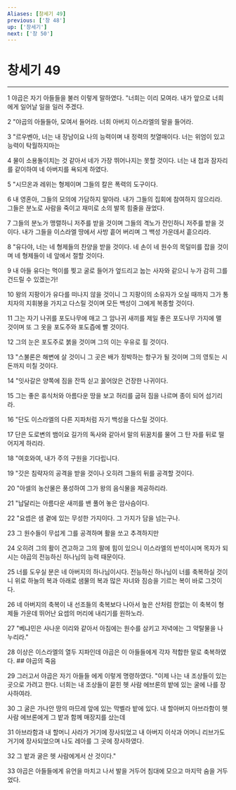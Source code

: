 ```yaml
---
Aliases: [창세기 49]
previous: ['창 48']
up: ['창세기']
next: ['창 50']
---
```

# 창세기 49

***


1 야곱은 자기 아들들을 불러 이렇게 말하였다. "너희는 이리 모여라. 내가 앞으로 너희에게 일어날 일을 일러 주겠다. 

2 "야곱의 아들들아, 모여서 들어라. 너희 아버지 이스라엘의 말을 들어라. 

3 "르우벤아, 너는 내 장남이요 나의 능력이며 내 정력의 첫열매이다. 너는 위엄이 있고 능력이 탁월하지마는 

4 물이 소용돌이치는 것 같아서 네가 가장 뛰어나지는 못할 것이다. 너는 내 첩과 잠자리를 같이하여 네 아버지를 욕되게 하였다. 

5 "시므온과 레위는 형제이며 그들의 칼은 폭력의 도구이다. 

6 내 영혼아, 그들의 모의에 가담하지 말아라. 내가 그들의 집회에 참여하지 않으리라. 그들은 분노로 사람을 죽이고 재미로 소의 발목 힘줄을 끊었다. 

7 그들의 분노가 맹렬하니 저주를 받을 것이며 그들의 격노가 잔인하니 저주를 받을 것이다. 내가 그들을 이스라엘 땅에서 사방 흩어 버리며 그 백성 가운데서 흩으리라. 

8 "유다야, 너는 네 형제들의 찬양을 받을 것이다. 네 손이 네 원수의 목덜미를 잡을 것이며 네 형제들이 네 앞에서 절할 것이다. 

9 내 아들 유다는 먹이를 찢고 굴로 들어가 엎드리고 눕는 사자와 같으니 누가 감히 그를 건드릴 수 있겠는가! 

10 왕의 지팡이가 유다를 떠나지 않을 것이니 그 지팡이의 소유자가 오실 때까지 그가 통치자의 지휘봉을 가지고 다스릴 것이며 모든 백성이 그에게 복종할 것이다. 

11 그는 자기 나귀를 포도나무에 매고 그 암나귀 새끼를 제일 좋은 포도나무 가지에 맬 것이며 또 그 옷을 포도주와 포도즙에 빨 것이다. 

12 그의 눈은 포도주로 붉을 것이며 그의 이는 우유로 흴 것이다. 

13 "스불론은 해변에 살 것이니 그 곳은 배가 정박하는 항구가 될 것이며 그의 영토는 시돈까지 미칠 것이다. 

14 "잇사갈은 양쪽에 짐을 잔뜩 싣고 꿇어앉은 건장한 나귀이다. 

15 그는 좋은 휴식처와 아름다운 땅을 보고 허리를 굽혀 짐을 나르며 종이 되어 섬기리라. 

16 "단도 이스라엘의 다른 지파처럼 자기 백성을 다스릴 것이다. 

17 단은 도로변의 뱀이요 길가의 독사와 같아서 말의 뒤꿈치를 물어 그 탄 자를 뒤로 떨어지게 하리라. 

18 "여호와여, 내가 주의 구원을 기다립니다. 

19 "갓은 침략자의 공격을 받을 것이나 오히려 그들의 뒤를 공격할 것이다. 

20 "아셀의 농산물은 풍성하여 그가 왕의 음식물을 제공하리라. 

21 "납달리는 아름다운 새끼를 밴 풀어 놓은 암사슴이다. 

22 "요셉은 샘 곁에 있는 무성한 가지이다. 그 가지가 담을 넘는구나. 

23 그 원수들이 무섭게 그를 공격하며 활을 쏘고 추격하지만 

24 오히려 그의 활이 견고하고 그의 팔에 힘이 있으니 이스라엘의 반석이시며 목자가 되시는 야곱의 전능하신 하나님의 능력 때문이다. 

25 너를 도우실 분은 네 아버지의 하나님이시다. 전능하신 하나님이 너를 축복하실 것이니 위로 하늘의 복과 아래로 샘물의 복과 많은 자녀와 짐승을 기르는 복이 바로 그것이다. 

26 네 아버지의 축복이 내 선조들의 축복보다 나아서 높은 산처럼 한없는 이 축복이 형제들 가운데 뛰어난 요셉의 머리에 내리기를 원하노라. 

27 "베냐민은 사나운 이리와 같아서 아침에는 원수를 삼키고 저녁에는 그 약탈물을 나누리라." 

28 이상은 이스라엘의 열두 지파인데 야곱은 이 아들들에게 각자 적합한 말로 축복하였다. ## 야곱의 죽음 

29 그러고서 야곱은 자기 아들들 에게 이렇게 명령하였다. "이제 나는 내 조상들이 있는 곳으로 가려고 한다. 너희는 내 조상들이 묻힌 헷 사람 에브론의 밭에 있는 굴에 나를 장사하여라. 

30 그 굴은 가나안 땅의 마므레 앞에 있는 막벨라 밭에 있다. 내 할아버지 아브라함이 헷 사람 에브론에게 그 밭과 함께 매장지를 샀는데 

31 아브라함과 내 할머니 사라가 거기에 장사되었고 내 아버지 이삭과 어머니 리브가도 거기에 장사되었으며 나도 레아를 그 곳에 장사하였다. 

32 그 밭과 굴은 헷 사람에게서 산 것이다." 

33 야곱은 아들들에게 유언을 마치고 나서 발을 거두어 침대에 모으고 마지막 숨을 거두었다.
